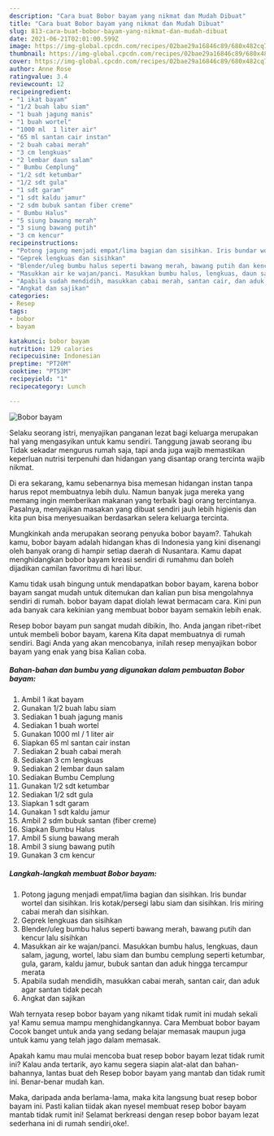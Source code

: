```yaml
---
description: "Cara buat Bobor bayam yang nikmat dan Mudah Dibuat"
title: "Cara buat Bobor bayam yang nikmat dan Mudah Dibuat"
slug: 813-cara-buat-bobor-bayam-yang-nikmat-dan-mudah-dibuat
date: 2021-06-21T02:01:00.599Z
image: https://img-global.cpcdn.com/recipes/02bae29a16846c89/680x482cq70/bobor-bayam-foto-resep-utama.jpg
thumbnail: https://img-global.cpcdn.com/recipes/02bae29a16846c89/680x482cq70/bobor-bayam-foto-resep-utama.jpg
cover: https://img-global.cpcdn.com/recipes/02bae29a16846c89/680x482cq70/bobor-bayam-foto-resep-utama.jpg
author: Anne Rose
ratingvalue: 3.4
reviewcount: 12
recipeingredient:
- "1 ikat bayam"
- "1/2 buah labu siam"
- "1 buah jagung manis"
- "1 buah wortel"
- "1000 ml  1 liter air"
- "65 ml santan cair instan"
- "2 buah cabai merah"
- "3 cm lengkuas"
- "2 lembar daun salam"
- " Bumbu Cemplung"
- "1/2 sdt ketumbar"
- "1/2 sdt gula"
- "1 sdt garam"
- "1 sdt kaldu jamur"
- "2 sdm bubuk santan fiber creme"
- " Bumbu Halus"
- "5 siung bawang merah"
- "3 siung bawang putih"
- "3 cm kencur"
recipeinstructions:
- "Potong jagung menjadi empat/lima bagian dan sisihkan. Iris bundar wortel dan sisihkan. Iris kotak/persegi labu siam dan sisihkan. Iris miring cabai merah dan sisihkan."
- "Geprek lengkuas dan sisihkan"
- "Blender/uleg bumbu halus seperti bawang merah, bawang putih dan kencur lalu sisihkan"
- "Masukkan air ke wajan/panci. Masukkan bumbu halus, lengkuas, daun salam, jagung, wortel, labu siam dan bumbu cemplung seperti ketumbar, gula, garam, kaldu jamur, bubuk santan dan aduk hingga tercampur merata"
- "Apabila sudah mendidih, masukkan cabai merah, santan cair, dan aduk agar santan tidak pecah"
- "Angkat dan sajikan"
categories:
- Resep
tags:
- bobor
- bayam

katakunci: bobor bayam 
nutrition: 129 calories
recipecuisine: Indonesian
preptime: "PT20M"
cooktime: "PT53M"
recipeyield: "1"
recipecategory: Lunch

---
```



![Bobor bayam](https://img-global.cpcdn.com/recipes/02bae29a16846c89/680x482cq70/bobor-bayam-foto-resep-utama.jpg)

Selaku seorang istri, menyajikan panganan lezat bagi keluarga merupakan hal yang mengasyikan untuk kamu sendiri. Tanggung jawab seorang ibu Tidak sekadar mengurus rumah saja, tapi anda juga wajib memastikan keperluan nutrisi terpenuhi dan hidangan yang disantap orang tercinta wajib nikmat.

Di era  sekarang, kamu sebenarnya bisa memesan hidangan instan tanpa harus repot membuatnya lebih dulu. Namun banyak juga mereka yang memang ingin memberikan makanan yang terbaik bagi orang tercintanya. Pasalnya, menyajikan masakan yang dibuat sendiri jauh lebih higienis dan kita pun bisa menyesuaikan berdasarkan selera keluarga tercinta. 



Mungkinkah anda merupakan seorang penyuka bobor bayam?. Tahukah kamu, bobor bayam adalah hidangan khas di Indonesia yang kini disenangi oleh banyak orang di hampir setiap daerah di Nusantara. Kamu dapat menghidangkan bobor bayam kreasi sendiri di rumahmu dan boleh dijadikan camilan favoritmu di hari libur.

Kamu tidak usah bingung untuk mendapatkan bobor bayam, karena bobor bayam sangat mudah untuk ditemukan dan kalian pun bisa mengolahnya sendiri di rumah. bobor bayam dapat diolah lewat bermacam cara. Kini pun ada banyak cara kekinian yang membuat bobor bayam semakin lebih enak.

Resep bobor bayam pun sangat mudah dibikin, lho. Anda jangan ribet-ribet untuk membeli bobor bayam, karena Kita dapat membuatnya di rumah sendiri. Bagi Anda yang akan mencobanya, inilah resep menyajikan bobor bayam yang enak yang bisa Kalian coba.

<!--inarticleads1-->

##### Bahan-bahan dan bumbu yang digunakan dalam pembuatan Bobor bayam:

1. Ambil 1 ikat bayam
1. Gunakan 1/2 buah labu siam
1. Sediakan 1 buah jagung manis
1. Sediakan 1 buah wortel
1. Gunakan 1000 ml / 1 liter air
1. Siapkan 65 ml santan cair instan
1. Sediakan 2 buah cabai merah
1. Sediakan 3 cm lengkuas
1. Sediakan 2 lembar daun salam
1. Sediakan  Bumbu Cemplung
1. Gunakan 1/2 sdt ketumbar
1. Sediakan 1/2 sdt gula
1. Siapkan 1 sdt garam
1. Gunakan 1 sdt kaldu jamur
1. Ambil 2 sdm bubuk santan (fiber creme)
1. Siapkan  Bumbu Halus
1. Ambil 5 siung bawang merah
1. Ambil 3 siung bawang putih
1. Gunakan 3 cm kencur




<!--inarticleads2-->

##### Langkah-langkah membuat Bobor bayam:

1. Potong jagung menjadi empat/lima bagian dan sisihkan. Iris bundar wortel dan sisihkan. Iris kotak/persegi labu siam dan sisihkan. Iris miring cabai merah dan sisihkan.
1. Geprek lengkuas dan sisihkan
1. Blender/uleg bumbu halus seperti bawang merah, bawang putih dan kencur lalu sisihkan
1. Masukkan air ke wajan/panci. Masukkan bumbu halus, lengkuas, daun salam, jagung, wortel, labu siam dan bumbu cemplung seperti ketumbar, gula, garam, kaldu jamur, bubuk santan dan aduk hingga tercampur merata
1. Apabila sudah mendidih, masukkan cabai merah, santan cair, dan aduk agar santan tidak pecah
1. Angkat dan sajikan




Wah ternyata resep bobor bayam yang nikamt tidak rumit ini mudah sekali ya! Kamu semua mampu menghidangkannya. Cara Membuat bobor bayam Cocok banget untuk anda yang sedang belajar memasak maupun juga untuk kamu yang telah jago dalam memasak.

Apakah kamu mau mulai mencoba buat resep bobor bayam lezat tidak rumit ini? Kalau anda tertarik, ayo kamu segera siapin alat-alat dan bahan-bahannya, lantas buat deh Resep bobor bayam yang mantab dan tidak rumit ini. Benar-benar mudah kan. 

Maka, daripada anda berlama-lama, maka kita langsung buat resep bobor bayam ini. Pasti kalian tiidak akan nyesel membuat resep bobor bayam mantab tidak rumit ini! Selamat berkreasi dengan resep bobor bayam lezat sederhana ini di rumah sendiri,oke!.

